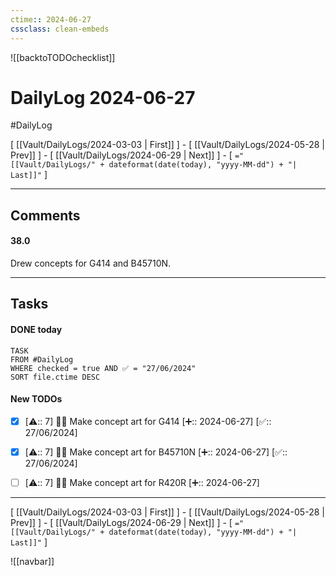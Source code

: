 ```yaml
---
ctime:: 2024-06-27
cssclass: clean-embeds
---
```

![[backtoTODOchecklist]]
# DailyLog 2024-06-27

#DailyLog

\[ [[Vault/DailyLogs/2024-03-03 | First]] \] - \[ [[Vault/DailyLogs/2024-05-28 | Prev]] \] - \[ [[Vault/DailyLogs/2024-06-29 | Next]] \] - \[ `="[[Vault/DailyLogs/" + dateformat(date(today), "yyyy-MM-dd") + "| Last]]"` \]

---

## Comments

#### 38.0

Drew concepts for G414 and B45710N.



---

## Tasks
#### DONE today
```dataview
TASK
FROM #DailyLog
WHERE checked = true AND ✅ = "27/06/2024"
SORT file.ctime DESC
```


#### New TODOs
- [x] [⚠️:: 7] 🎨💡 Make concept art for G414 [➕:: 2024-06-27] [✅:: 27/06/2024]
- [x] [⚠️:: 7] 🎨💡 Make concept art for B45710N [➕:: 2024-06-27] [✅:: 27/06/2024]
- [ ] [⚠️:: 7] 🎨💡 Make concept art for R420R [➕:: 2024-06-27]



---

\[ [[Vault/DailyLogs/2024-03-03 | First]] \] - \[ [[Vault/DailyLogs/2024-05-28 | Prev]] \] - \[ [[Vault/DailyLogs/2024-06-29 | Next]] \] - \[ `="[[Vault/DailyLogs/" + dateformat(date(today), "yyyy-MM-dd") + "| Last]]"` \]

![[navbar]]



